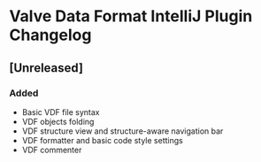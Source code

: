 <!-- Keep a Changelog guide -> https://keepachangelog.com -->

# Valve Data Format IntelliJ Plugin Changelog

## [Unreleased]

### Added
- Basic VDF file syntax
- VDF objects folding
- VDF structure view and structure-aware navigation bar
- VDF formatter and basic code style settings
- VDF commenter
